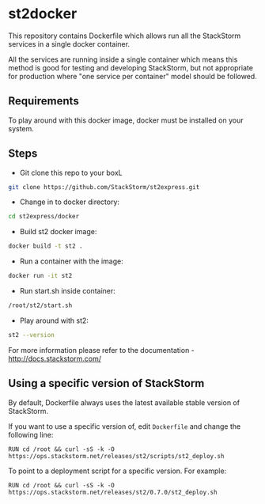 # st2docker

This repository contains Dockerfile which allows run all the StackStorm
services in a single docker container.

All the services are running inside a single container which means this method
is good for testing and developing StackStorm, but not appropriate for
production where "one service per container" model should be followed.

## Requirements

To play around with this docker image, docker must be installed on your system.

## Steps

* Git clone this repo to your boxL

```bash
git clone https://github.com/StackStorm/st2express.git
```

* Change in to docker directory:

```bash
cd st2express/docker
```

* Build st2 docker image:

```bash
docker build -t st2 .
```

* Run a container with the image:

```bash
docker run -it st2
```

* Run start.sh inside container:

```bash
/root/st2/start.sh
```

* Play around with st2:

```bash
st2 --version
```

For more information please refer to the documentation -
http://docs.stackstorm.com/

## Using a specific version of StackStorm

By default, Dockerfile always uses the latest available stable version of
StackStorm.

If you want to use a specific version of, edit ``Dockerfile`` and change the
following line:

```
RUN cd /root && curl -sS -k -O https://ops.stackstorm.net/releases/st2/scripts/st2_deploy.sh
```

To point to a deployment script for a specific version. For example:

```
RUN cd /root && curl -sS -k -O https://ops.stackstorm.net/releases/st2/0.7.0/st2_deploy.sh
```

